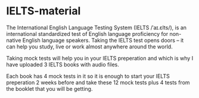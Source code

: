 # IELTS-material
The International English Language Testing System (IELTS /ˈaɪ.ɛlts/), is an international standardized test of English language proficiency for non-native English language speakers. Taking the IELTS test opens doors – it can help you study, live or work almost anywhere around the world.

Taking mock tests will help you in your IELTS preperation and which is why I have uploaded 3 IELTS books with audio files.

Each book has 4 mock tests in it so it is enough to start your IELTS preperation 2 weeks before and take these 12 mock tests plus 4 tests from the booklet that you will be getting.
